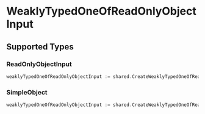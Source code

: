 # WeaklyTypedOneOfReadOnlyObjectInput


## Supported Types

### ReadOnlyObjectInput

```go
weaklyTypedOneOfReadOnlyObjectInput := shared.CreateWeaklyTypedOneOfReadOnlyObjectInputReadOnlyObjectInput(shared.ReadOnlyObjectInput{/* values here */})
```

### SimpleObject

```go
weaklyTypedOneOfReadOnlyObjectInput := shared.CreateWeaklyTypedOneOfReadOnlyObjectInputSimpleObject(shared.SimpleObject{/* values here */})
```

